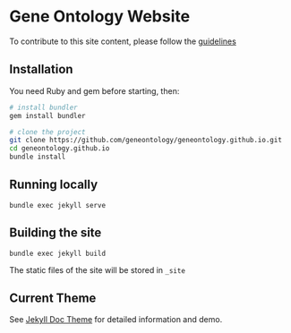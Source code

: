 # Gene Ontology Website

To contribute to this site content, please follow the [guidelines](/HOWTO.md)

## Installation

You need Ruby and gem before starting, then:

```bash
# install bundler
gem install bundler

# clone the project
git clone https://github.com/geneontology/geneontology.github.io.git
cd geneontology.github.io
bundle install
```

## Running locally
```
bundle exec jekyll serve
```

## Building the site
```
bundle exec jekyll build
```
The static files of the site will be stored in `_site`

## Current Theme

See [Jekyll Doc Theme](https://aksakalli.github.io/jekyll-doc-theme/) for detailed information and demo.
